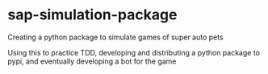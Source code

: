 # sap-simulation-package

Creating a python package to simulate games of super auto pets

Using this to practice TDD, developing and distributing a python package to pypi, and eventually developing a bot for the game
